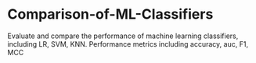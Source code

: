 # Comparison-of-ML-Classifiers
Evaluate and compare the performance of machine learning classifiers, including LR, SVM, KNN.
Performance metrics including accuracy, auc, F1, MCC
